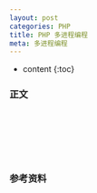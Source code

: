 ```yaml
---
layout: post
categories: PHP
title: PHP 多进程编程
meta: 多进程编程
---
```

* content
{:toc}

### 正文



<br/><br/><br/><br/><br/>
### 参考资料



